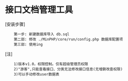 # 接口文档管理工具

[安装步骤]
```text
    第一步: 新建数据库导入 db.sql
    第二部: 修改 ./MinPHP/core/run/config.php 数据库配置项
    第三部: 使用ing
```

[注]
```text
    1)版本v1.0，权限控制。仅有超级管理员权限
    2)"游客",只能查看接口、分类无法修改接口信息(无增删改查权限)
    3)可以手动修改user数据表
```
